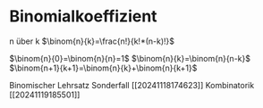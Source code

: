 # Binomialkoeffizient
n über k 
$\binom{n}{k}=\frac{n!}{k!*(n-k)!}$

$\binom{n}{0}=\binom{n}{n}=1$
$\binom{n}{k}=\binom{n}{n-k}$
$\binom{n+1}{k+1}=\binom{n}{k}+\binom{n}{k+1}$



Binomischer Lehrsatz Sonderfall [[20241118174623]]
Kombinatorik [[20241119185501]]